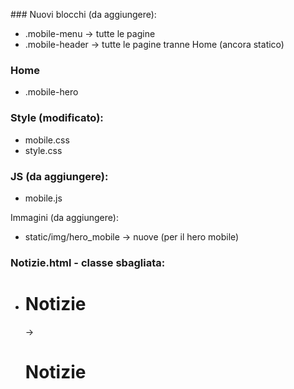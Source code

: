 ### Nuovi blocchi (da aggiungere):
- .mobile-menu → tutte le pagine
- .mobile-header → tutte le pagine tranne Home (ancora statico)

### Home
- .mobile-hero

### Style (modificato):
- mobile.css
- style.css

### JS (da aggiungere):
- mobile.js

Immagini (da aggiungere):
- static/img/hero_mobile → nuove (per il hero mobile)

### Notizie.html - classe sbagliata:

- <h1 id="~~notizie-titlec~~">Notizie</h1> → <h1 id="**notizie-title**">Notizie</h1>
